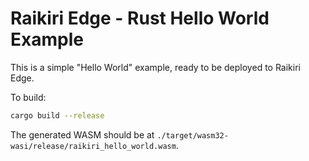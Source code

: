 # Raikiri Edge - Rust Hello World Example

This is a simple "Hello World" example, ready to be deployed to Raikiri Edge.

To build:

```sh
cargo build --release
```

The generated WASM should be at `./target/wasm32-wasi/release/raikiri_hello_world.wasm`.